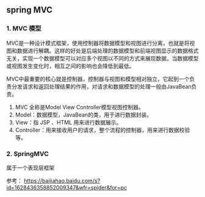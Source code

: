 ## spring MVC

### 1. MVC 模型

MVC是一种设计模式框架，使用控制器将数据模型和视图进行分离，也就是将视图和数据进行解耦。这样的好处是后端处理的数据模型和前端视图显示的数据格式无关，实现一个数据模型可以对应多个视图以不同的方式来展现数据，当数据模型或视图发生变化时，相互之间的影响也会降低到最低。

MVC中最重要的核心就是控制器，控制器与视图和模型相对独立，它起到一个负责分发请求和返回处理结果的作用，对请求和数据模型的处理一般由JavaBean负责。

1. MVC 全称是Model View Controller模型视图控制器。
2. Model：数据模型，JavaBean的类，用于进行数据封装。
3. View：指 JSP 、HTML 用来进行数据展示。
4. Controller：用来接收用户的请求，整个流程的控制器，用来进行数据校验等。

### 2. SpringMVC

属于一个表现层框架




参考：
https://baijiahao.baidu.com/s?id=1628436358852009347&wfr=spider&for=pc